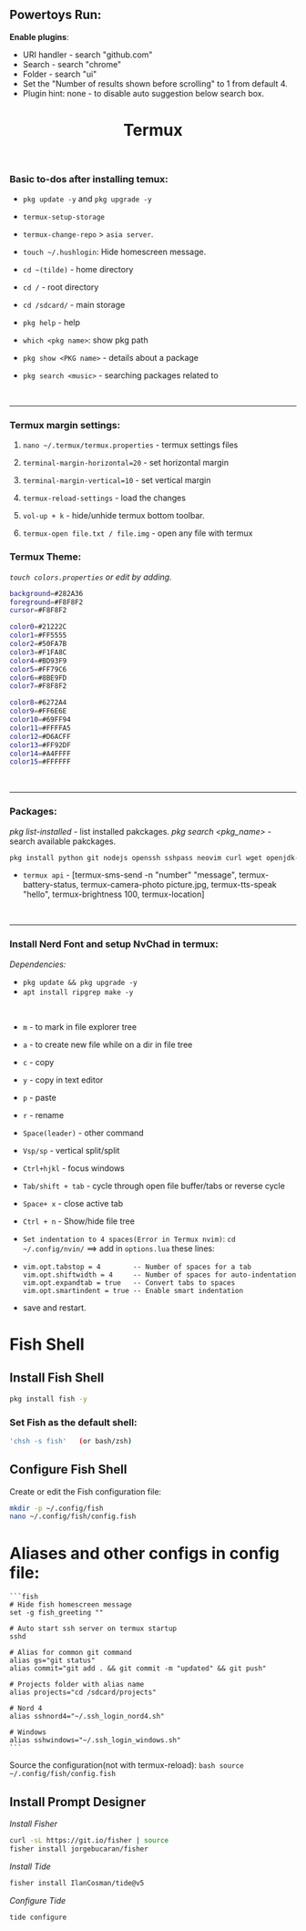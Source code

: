 ## Powertoys Run:

**Enable plugins**:
- URI handler - search "github.com"
- Search - search "chrome"
- Folder - search "ui"
- Set the "Number of results shown before scrolling" to 1 from default 4.
- Plugin hint: none - to disable auto suggestion below search box.

    

<div style="text-align: center;">   <h1>  Termux  </h1>  </div>  <br>

### Basic to-dos after installing temux:

- `pkg update -y` and `pkg upgrade -y`

- `termux-setup-storage`
- `termux-change-repo` > `asia server`.

- `touch ~/.hushlogin`: Hide homescreen message.
- `cd ~(tilde)` - home directory
- `cd /` - root directory
- `cd /sdcard/` - main storage


- `pkg help` - help
- `which <pkg name>`: show pkg path
- `pkg show <PKG name>` - details about a package
- `pkg search <music>` - searching packages related to <music>

  
<br> <hr>

### Termux margin settings:

1. `nano ~/.termux/termux.properties` - termux settings files
2. `terminal-margin-horizontal=20` - set horizontal margin
3. `terminal-margin-vertical=10` - set vertical margin

4. `termux-reload-settings` - load the changes
5. `vol-up + k` - hide/unhide termux bottom toolbar.
6. `termux-open file.txt / file.img` - open any file with termux

### Termux Theme:
_`touch colors.properties` or edit by adding._

```bash
background=#282A36
foreground=#F8F8F2
cursor=#F8F8F2

color0=#21222C
color1=#FF5555
color2=#50FA7B
color3=#F1FA8C
color4=#BD93F9
color5=#FF79C6
color6=#8BE9FD
color7=#F8F8F2

color8=#6272A4
color9=#FF6E6E
color10=#69FF94
color11=#FFFFA5
color12=#D6ACFF
color13=#FF92DF
color14=#A4FFFF
color15=#FFFFFF
```

<br>  <hr>

### Packages:
_pkg list-installed_ - list installed pakckages.
_pkg search <pkg_name>_ - search available pakckages.
```bash
pkg install python git nodejs openssh sshpass neovim curl wget openjdk-17 which -y
```

- `termux api` - [termux-sms-send -n "number" "message", termux-battery-status, termux-camera-photo picture.jpg, termux-tts-speak "hello", termux-brightness 100, termux-location]

<br>  <hr>

### Install Nerd Font and setup NvChad in termux:

_Dependencies:_

- `pkg update && pkg upgrade -y`
- `apt install ripgrep make -y`

<br>


- `m` - to mark in file explorer tree
- `a` - to create new file while on a dir in file tree
- `c` - copy
- `y` - copy in text editor
- `p` - paste
- `r` - rename
- `Space(leader)` - other command
- `Vsp/sp` - vertical split/split
- `Ctrl+hjkl` - focus windows
- `Tab/shift + tab` - cycle through open file buffer/tabs or reverse cycle
- `Space+ x` - close active tab
- `Ctrl + n` - Show/hide file tree

- `Set indentation to 4 spaces(Error in Termux nvim)`: `cd ~/.config/nvin/` ==> add in `options.lua` these lines:
- `vim.opt.tabstop = 4        -- Number of spaces for a tab
	vim.opt.shiftwidth = 4     -- Number of spaces for auto-indentation
	vim.opt.expandtab = true   -- Convert tabs to spaces
	vim.opt.smartindent = true -- Enable smart indentation`
- save and restart.


<!-- ===================================================================================================================================== -->


# Fish Shell

## Install Fish Shell
```bash
pkg install fish -y
```

### Set Fish as the default shell:
```bash
'chsh -s fish'   (or bash/zsh)
```

## Configure Fish Shell
Create or edit the Fish configuration file:
```bash
mkdir -p ~/.config/fish
nano ~/.config/fish/config.fish
```

# Aliases and other configs in config file:
    ```fish
    # Hide fish homescreen message
    set -g fish_greeting ""

    # Auto start ssh server on termux startup
    sshd

    # Alias for common git command
    alias gs="git status"
    alias commit="git add . && git commit -m "updated" && git push"

    # Projects folder with alias name
    alias projects="cd /sdcard/projects"

    # Nord 4
    alias sshnord4="~/.ssh_login_nord4.sh"

    # Windows
    alias sshwindows="~/.ssh_login_windows.sh"
    ```

Source the configuration(not with termux-reload):
    ```bash
    source ~/.config/fish/config.fish
    ```


## Install Prompt Designer


_Install Fisher_
```bash
curl -sL https://git.io/fisher | source
fisher install jorgebucaran/fisher
```
_Install Tide_
```bash
fisher install IlanCosman/tide@v5
```

_Configure Tide_
```bash
tide configure
```

